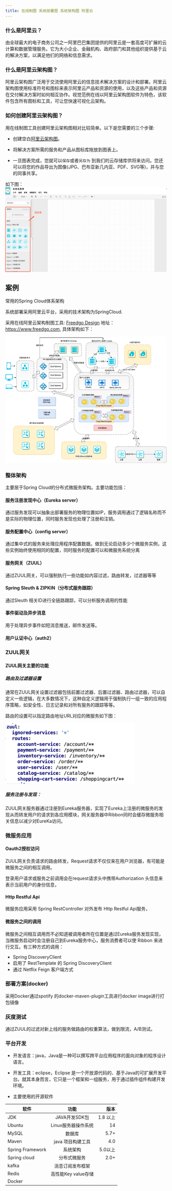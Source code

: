 ```yaml
---
title: 在线制图 系统部署图 系统架构图 阿里云 
---
```



### 什么是阿里云？

由全球最大的电子商务公司之一阿里巴巴集团提供的阿里云是一套高度可扩展的云计算和数据管理服务。它为大小企业、金融机构、政府部门和其他组织提供基于云的解决方案，以满足他们的网络和信息需求。

### 什么是阿里云架构图？

阿里云架构图广泛用于交流使用阿里云的信息技术解决方案的设计和部署。阿里云架构图使用标准符号和图标来表示阿里云产品和资源的使用，以及这些产品和资源在交付解决方案时如何相互协作。视觉范例在线以阿里云架构图软件为特色，该软件包含所有图标和工具，可让您快速可视化云架构。

### 如何创建阿里云架构图？

用在线制图工具创建阿里云架构图相对比较简单。以下是您需要的三个步骤:


- 创建空白[阿里云架构图](https://www.freedgo.com/draw-index.html?libs=aliyun;general;basic;arrows2 "阿里云架构图")。 

- 将解决方案所需的服务和产品从图标库拖放到图表上。

- 一旦图表完成，您就可以`保存`或者`另存为` 到我们的云存储库供将来访问。您还可以将您的作品导出为图像(JPG、巴布亚新几内亚、PDF、SVG等)，并与您的同事共享。

如下图：
![阿里云架构图](/public/themes/freedgo/aliyun.png "阿里云架构图")


## 案例

常用的Spring Cloud体系架构

系统部署采用阿里云平台，采用的技术架构为SpringCloud.

采用在线阿里云架构制图工具: [Freedgo Design](https://www.freedgo.com) 地址：https://www.freedgo.com, 具体架构如下：

![SpringCloud 阿里云架构图](/public/themes/freedgo/aliyun1.png "SpringCloud 阿里云架构图")

### 	整体架构

主要居于Spring Cloud的分布式微服务架构。主要功能包括：

#### 服务注册发现中心（Eureka server）

通过服务发现可以抽象出部署服务的物理位置如IP，服务调用通过了逻辑名称而不是实际的物理位置，同时服务发现也处理了注册和注销。

#### 服务配置中心（config server）

通过集中式的服务来处理应用程序配置数据。做到无论启动多少个微服务实例，这些实例始终使用相同的配置，同时服务的配置可以和微服务系统分离

#### 服务网关（ZUUL）

通过ZUUL网关，可以强制执行一些功能如内容过滤，路由转发，过滤器等等

#### Spring Sleuth & ZIPKIN（分布式服务跟踪）

通过Sleuth 相关ID进行全链路跟踪，可以分析服务调用的性能

####	事件驱动及异步消息

用于处理异步事件如短消息推送，邮件发送等。

#### 用户认证中心（auth2）

###	ZUUL网关

#### ZUUL网关主要的功能


##### 路由及过滤器设置

通常在ZUUL网关设置过滤器包括前置过滤器、后置过滤器、路由过滤器，可以自定义一些逻辑，在大多数情况下，这种自定义逻辑用于强制执行一组一致的应用程序策略，如安全性、日志记录和对所有服务的跟踪等等。

路由的设置可以指定路由地址URL对应的微服务如下图：
 
![SpringCloud 阿里云架构图](/public/themes/freedgo/aliyun2.png "SpringCloud 阿里云架构图")
 	
##### 服务注册与发现：

ZUUL网关服务器通过注册到Eureka服务器，实现了Eureka上注册的微服务的发现从而转发用户的请求到各应用模块，网关服务器中Ribbon同时会缓存微服务相关信息以减少对EureKa访问。

###	微服务应用

#### 	Oauth2授权访问

ZUUL网关负责请求的路由转发，Request请求不仅仅来在用户浏览器，有可能是微服务之间的相互调用。

登录用户请求或服务之前调用会在request请求头中携带Authorization 头信息来表示当前用户的身份信息，

#### Http Restful Api
微服务应用采用 Spring RestController 对外发布 Http Restful Api服务，

#### 微服务之间的调用
微服务之间相互调用而不必知道被调用者所在位置是通过Eureka服务发现实现，当微服务启动时会注册自己到Eureka服务中心，服务消费者可以使 Ribbon 来进行交互。有三种方式的调用：

-   Spring DiscoveryClient
-   启用了 RestTemplate 的 Spring DiscoveryClient
-   通过 Netflix Feign 客户端方式

###	部署方案(docker)
 
 采用Docker通过spotify 的docker-maven-plugin工具进行docker image进行打包镜像

###	灰度测试

通过ZUUL的过滤对新上线的服务做路由的权重算法，做到限流，A/B测试。

###	平台开发
-	开发语言：java，Java是一种可以撰写跨平台应用程序的面向对象的程序设计语言。

-	开发工具：eclipse，Eclipse 是一个开放源代码的、基于Java的可扩展开发平台。就其本身而言，它只是一个框架和一组服务，用于通过插件组件构建开发环境。

-	主要使用的开源软件


软件|功能|版本
--|:--:|--:
JDK|JAVA开发SDK包|1.8 以上
Ubuntu|Linux服务器操作系统|14 
MySQL|数据库|5.7+
Maven|java 项目构建工具|4.0
Spring Framework|系统架构|5.0以上 
Spring cloud|分布式微服务|2.0+
kafka| 消息订阅发布框架|
Redis|高性能Key value存储|
Docker||

